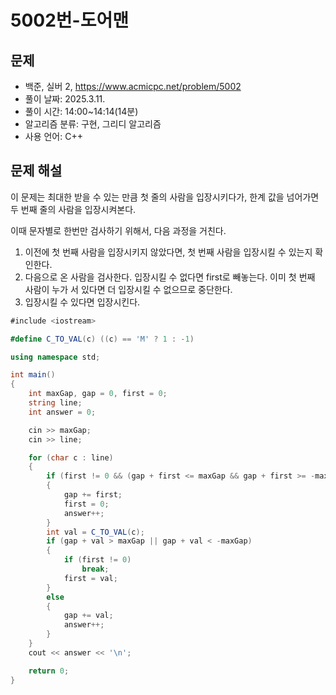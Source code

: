 # 5002번-도어맨

## 문제

- 백준, 실버 2, https://www.acmicpc.net/problem/5002
- 풀이 날짜: 2025.3.11.
- 풀이 시간: 14:00~14:14(14분)
- 알고리즘 분류: 구현, 그리디 알고리즘
- 사용 언어: C++

## 문제 해설

이 문제는 최대한 받을 수 있는 만큼 첫 줄의 사람을 입장시키다가, 한계 값을 넘어가면 두 번째 줄의 사람을 입장시켜본다.

이때 문자별로 한번만 검사하기 위해서, 다음 과정을 거친다.

1. 이전에 첫 번째 사람을 입장시키지 않았다면, 첫 번째 사람을 입장시킬 수 있는지 확인한다.
2. 다음으로 온 사람을 검사한다. 입장시킬 수 없다면 first로 빼놓는다. 이미 첫 번째 사람이 누가 서 있다면 더 입장시킬 수 없으므로 중단한다.
3. 입장시킬 수 있다면 입장시킨다.

```csharp
#include <iostream>

#define C_TO_VAL(c) ((c) == 'M' ? 1 : -1)

using namespace std;

int main()
{
    int maxGap, gap = 0, first = 0;
    string line;
    int answer = 0;

    cin >> maxGap;
    cin >> line;

    for (char c : line)
    {
        if (first != 0 && (gap + first <= maxGap && gap + first >= -maxGap))
        {
            gap += first;
            first = 0;
            answer++;
        }
        int val = C_TO_VAL(c);
        if (gap + val > maxGap || gap + val < -maxGap)
        {
            if (first != 0)
                break;
            first = val;
        }
        else
        {
            gap += val;
            answer++;
        }
    }
    cout << answer << '\n';

    return 0;
}
```
